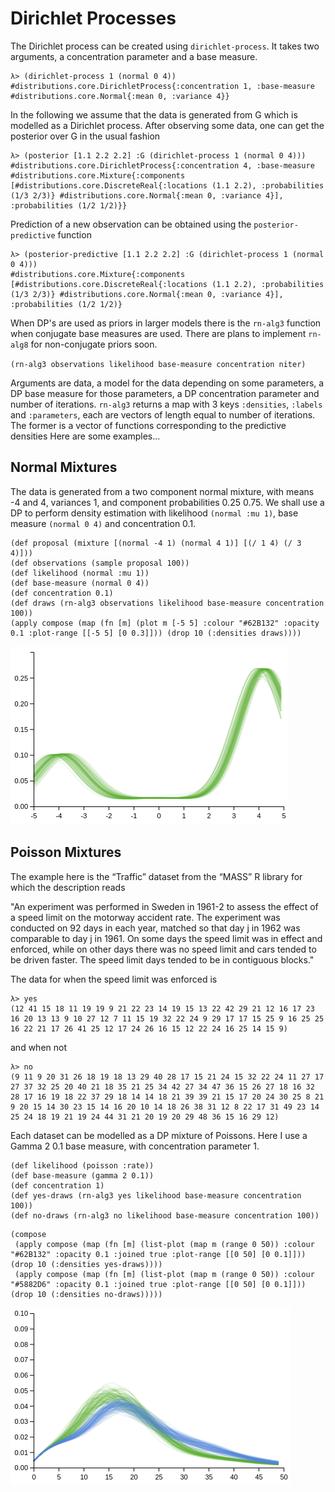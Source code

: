 # Dirichlet Processes

The Dirichlet process can be created using `dirichlet-process`. It takes two arguments,
a concentration parameter and a base measure.
```
λ> (dirichlet-process 1 (normal 0 4))
#distributions.core.DirichletProcess{:concentration 1, :base-measure #distributions.core.Normal{:mean 0, :variance 4}}
```

In the following we assume that the data is generated from G which is modelled as a Dirichlet process.
After observing some data, one can get the posterior over G in the usual fashion

```
λ> (posterior [1.1 2.2 2.2] :G (dirichlet-process 1 (normal 0 4)))
#distributions.core.DirichletProcess{:concentration 4, :base-measure #distributions.core.Mixture{:components [#distributions.core.DiscreteReal{:locations (1.1 2.2), :probabilities (1/3 2/3)} #distributions.core.Normal{:mean 0, :variance 4}], :probabilities (1/2 1/2)}}
```

Prediction of a new observation can be obtained using the `posterior-predictive` function

```
λ> (posterior-predictive [1.1 2.2 2.2] :G (dirichlet-process 1 (normal 0 4)))
#distributions.core.Mixture{:components [#distributions.core.DiscreteReal{:locations (1.1 2.2), :probabilities (1/3 2/3)} #distributions.core.Normal{:mean 0, :variance 4}], :probabilities (1/2 1/2)}
```

When DP's are used as priors in larger models there is the `rn-alg3` function when conjugate base measures are used. There are plans to implement `rn-alg8` for non-conjugate priors soon. 

`(rn-alg3 observations likelihood base-measure concentration niter)`

Arguments are data, a model for the data depending on some parameters, a DP base measure for those parameters, a DP concentration parameter and number of iterations.
 `rn-alg3` returns a map with 3 keys
`:densities`, `:labels` and `:parameters`, each are vectors of length equal to number of iterations. The former is a vector of functions corresponding to the predictive densities
Here are some examples...

## Normal Mixtures
The data is generated from a two component normal mixture, with means -4 and 4, variances 1, and component probabilities 0.25 0.75. We shall use a DP to perform density estimation with
likelihood `(normal :mu 1)`, base measure `(normal 0 4)` and 
concentration 0.1.

```
(def proposal (mixture [(normal -4 1) (normal 4 1)] [(/ 1 4) (/ 3 4)]))
(def observations (sample proposal 100))
(def likelihood (normal :mu 1))
(def base-measure (normal 0 4))
(def concentration 0.1)
(def draws (rn-alg3 observations likelihood base-measure concentration 100))
(apply compose (map (fn [m] (plot m [-5 5] :colour "#62B132" :opacity 0.1 :plot-range [[-5 5] [0 0.3]])) (drop 10 (:densities draws))))
```

![dp-normal](images/dp-normal.png)

## Poisson Mixtures
The example here is the “Traffic” dataset from the “MASS”
R library for which the description reads

"An experiment was performed in Sweden in 1961-2 to assess the effect of a speed limit on the motorway accident rate. The experiment was conducted on 92 days in each year, matched so that day j in 1962 was comparable to day j in 1961. On some days the speed limit was in effect and enforced, while on other days there was no speed limit and cars tended to be driven faster. The speed limit days tended to be in contiguous blocks."

The data for when the speed limit was enforced is

```
λ> yes
(12 41 15 18 11 19 19 9 21 22 23 14 19 15 13 22 42 29 21 12 16 17 23 16 20 13 13 9 10 27 12 7 11 15 19 32 22 24 9 29 17 17 15 25 9 16 25 25 16 22 21 17 26 41 25 12 17 24 26 16 15 12 22 24 16 25 14 15 9)
```

and when not

```
λ> no
(9 11 9 20 31 26 18 19 18 13 29 40 28 17 15 21 24 15 32 22 24 11 27 17 27 37 32 25 20 40 21 18 35 21 25 34 42 27 34 47 36 15 26 27 18 16 32 28 17 16 19 18 22 37 29 18 14 14 18 21 39 39 21 15 17 20 24 30 25 8 21 9 20 15 14 30 23 15 14 16 20 10 14 18 26 38 31 12 8 22 17 31 49 23 14 25 24 18 19 21 19 24 44 31 21 20 19 20 29 48 36 15 16 29 12)
```
Each dataset can be modelled as a DP mixture of Poissons.
Here I use a Gamma 2 0.1 base measure, with concentration parameter 1.
```
(def likelihood (poisson :rate))
(def base-measure (gamma 2 0.1))
(def concentration 1)
(def yes-draws (rn-alg3 yes likelihood base-measure concentration 100))
(def no-draws (rn-alg3 no likelihood base-measure concentration 100))
```

```
(compose
 (apply compose (map (fn [m] (list-plot (map m (range 0 50)) :colour "#62B132" :opacity 0.1 :joined true :plot-range [[0 50] [0 0.1]])) (drop 10 (:densities yes-draws))))
 (apply compose (map (fn [m] (list-plot (map m (range 0 50)) :colour "#5882D6" :opacity 0.1 :joined true :plot-range [[0 50] [0 0.1]])) (drop 10 (:densities no-draws)))))
```
![dp-poisson](images/dp-poisson.png)
